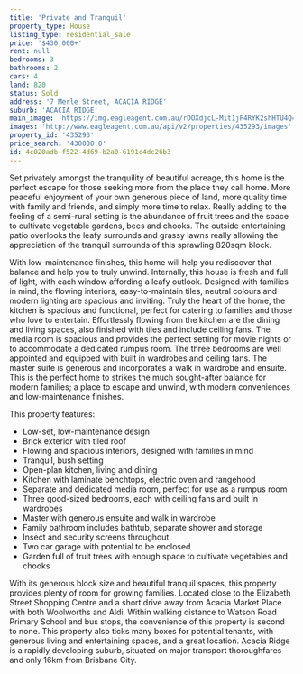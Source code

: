 ```yaml
---
title: 'Private and Tranquil'
property_type: House
listing_type: residential_sale
price: '$430,000+'
rent: null
bedrooms: 3
bathrooms: 2
cars: 4
land: 820
status: Sold
address: '7 Merle Street, ACACIA RIDGE'
suburb: 'ACACIA RIDGE'
main_image: 'https://img.eagleagent.com.au/rDOXdjcL-Mit1jF4RYK2shHTU4Q=/1280x854/smart/https://s3-us-west-2.amazonaws.com/eagleagent-orig/images/6822837/131108638-image-M.jpg'
images: 'http://www.eagleagent.com.au/api/v2/properties/435293/images'
property_id: '435293'
price_search: '430000.0'
id: 4c020adb-f522-4d69-b2a0-6191c4dc26b3
---
```

Set privately amongst the tranquility of beautiful acreage, this home is the perfect escape for those seeking more from the place they call home. More peaceful enjoyment of your own generous piece of land, more quality time with family and friends, and simply more time to relax. Really adding to the feeling of a semi-rural setting is the abundance of fruit trees and the space to cultivate vegetable gardens, bees and chooks. The outside entertaining patio overlooks the leafy surrounds and grassy lawns really allowing the appreciation of the tranquil surrounds of this sprawling 820sqm block.

With low-maintenance finishes, this home will help you rediscover that balance and help you to truly unwind. Internally, this house is fresh and full of light, with each window affording a leafy outlook.
Designed with families in mind, the flowing interiors, easy-to-maintain tiles, neutral colours and modern lighting are spacious and inviting. Truly the heart of the home, the kitchen is spacious and functional, perfect for catering to families and those who love to entertain. Effortlessly flowing from the kitchen are the dining and living spaces, also finished with tiles and include ceiling fans. The media room is spacious and provides the perfect setting for movie nights or to accommodate a dedicated rumpus room. The three bedrooms are well appointed and equipped with built in wardrobes and ceiling fans. The master suite is generous and incorporates a walk in wardrobe and ensuite. This is the perfect home to strikes the much sought-after balance for modern families; a place to escape and unwind, with modern conveniences and low-maintenance finishes.

This property features:

*  Low-set, low-maintenance design
*  Brick exterior with tiled roof
*  Flowing and spacious interiors, designed with families in mind
*  Tranquil, bush setting
*  Open-plan kitchen, living and dining
*  Kitchen with laminate benchtops, electric oven and rangehood
*  Separate and dedicated media room, perfect for use as a rumpus room
*  Three good-sized bedrooms, each with ceiling fans and built in wardrobes
*  Master with generous ensuite and walk in wardrobe
*  Family bathroom includes bathtub, separate shower and storage
*  Insect and security screens throughout
*  Two car garage with potential to be enclosed
*  Garden full of fruit trees with enough space to cultivate vegetables and chooks

With its generous block size and beautiful tranquil spaces, this property provides plenty of room for growing families. Located close to the Elizabeth Street Shopping Centre and a short drive away from Acacia Market Place with both Woolworths and Aldi. Within walking distance to Watson Road Primary School and bus stops, the convenience of this property is second to none. This property also ticks many boxes for potential tenants, with generous living and entertaining spaces, and a great location. Acacia Ridge is a rapidly developing suburb, situated on major transport thoroughfares and only 16km from Brisbane City.